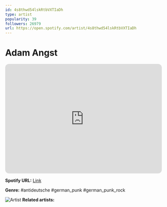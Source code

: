 ```yaml
---
id: 4s8thwd54lskRtbVXTIaDh
type: artist
popularity: 39
followers: 26979
url: https://open.spotify.com/artist/4s8thwd54lskRtbVXTIaDh
---
```

# Adam Angst

<iframe style="border-radius:12px" src="https://open.spotify.com/embed/artist/4s8thwd54lskRtbVXTIaDh" width="100%" height="352" frameBorder="0" allowfullscreen="" allow="autoplay; clipboard-write; encrypted-media; fullscreen; picture-in-picture" loading="lazy"></iframe>

**Spotify URL:** [Link](https://open.spotify.com/artist/4s8thwd54lskRtbVXTIaDh)

**Genre:**  #antideutsche #german_punk #german_punk_rock

![Artist](https://i.scdn.co/image/ab6761610000e5eb2dc0e24b32cb903e8568c15b)
**Related artists:**

